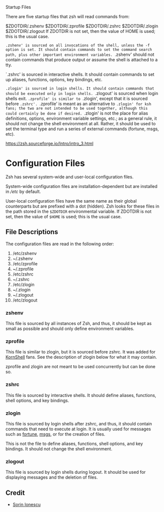 Startup Files

There are five startup files that zsh will read commands from:

$ZDOTDIR/.zshenv
$ZDOTDIR/.zprofile
$ZDOTDIR/.zshrc
$ZDOTDIR/.zlogin
$ZDOTDIR/.zlogout
If ZDOTDIR is not set, then the value of HOME is used; this is the usual case.

`.zshenv' is sourced on all invocations of the shell, unless the -f option is set. It should contain commands to set the command search path, plus other important environment variables. `.zshenv' should not contain commands that produce output or assume the shell is attached to a tty.

`.zshrc' is sourced in interactive shells. It should contain commands to set up aliases, functions, options, key bindings, etc.

`.zlogin' is sourced in login shells. It should contain commands that should be executed only in login shells. `.zlogout' is sourced when login shells exit. `.zprofile' is similar to `.zlogin', except that it is sourced before `.zshrc'. `.zprofile' is meant as an alternative to `.zlogin' for ksh fans; the two are not intended to be used together, although this could certainly be done if desired. `.zlogin' is not the place for alias definitions, options, environment variable settings, etc.; as a general rule, it should not change the shell environment at all. Rather, it should be used to set the terminal type and run a series of external commands (fortune, msgs, etc).

https://zsh.sourceforge.io/Intro/intro_3.html

Configuration Files
===================

Zsh has several system-wide and user-local configuration files.

System-wide configuration files are installation-dependent but are installed
in */etc* by default.

User-local configuration files have the same name as their global counterparts
but are prefixed with a dot (hidden). Zsh looks for these files in the path
stored in the `$ZDOTDIR` environmental variable. If ZDOTDIR is not set, then the value of `$HOME` is used; this is the usual case.

File Descriptions
-----------------

The configuration files are read in the following order:

  1. /etc/zshenv
  1. ~/.zshenv
  1. /etc/zprofile
  1. ~/.zprofile
  1. /etc/zshrc
  1. ~/.zshrc
  1. /etc/zlogin
  1. ~/.zlogin
  1. ~/.zlogout
  1. /etc/zlogout

### zshenv

This file is sourced by all instances of Zsh, and thus, it should be kept as
small as possible and should only define environment variables.

### zprofile

This file is similar to zlogin, but it is sourced before zshrc. It was added
for [KornShell][1] fans. See the description of zlogin below for what it may
contain.

zprofile and zlogin are not meant to be used concurrently but can be done so.

### zshrc

This file is sourced by interactive shells. It should define aliases,
functions, shell options, and key bindings.

### zlogin

This file is sourced by login shells after zshrc, and thus, it should contain
commands that need to execute at login. It is usually used for messages such as
[fortune][2], [msgs][3], or for the creation of files.

This is not the file to define aliases, functions, shell options, and key
bindings. It should not change the shell environment.

### zlogout

This file is sourced by login shells during logout. It should be used for
displaying messages and the deletion of files.

Credit
-------
  - [Sorin Ionescu](https://github.com/sorin-ionescu)

[1]: http://www.kornshell.com
[2]: http://en.wikipedia.org/wiki/Fortune_(Unix)
[3]: http://www.manpagez.com/man/1/msgs
[4]: https://github.com/sorin-ionescu/prezto/issues
